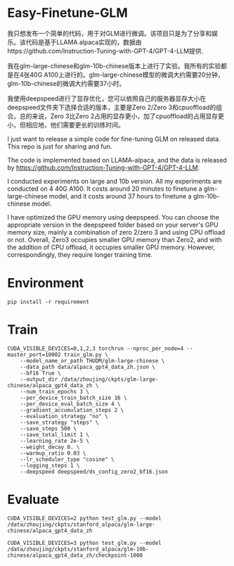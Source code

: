 # Easy-Finetune-GLM
我只想发布一个简单的代码，用于对GLM进行微调。该项目只是为了分享和娱乐。该代码是基于LLAMA alpaca实现的，数据由https://github.com/Instruction-Tuning-with-GPT-4/GPT-4-LLM提供.

我在glm-large-chinese和glm-10b-chinese版本上进行了实验。我所有的实验都是在4张40G A100上进行的。glm-large-chinese模型的微调大约需要20分钟，glm-10b-chinese的微调大约需要37小时。

我使用deepspeed进行了显存优化，您可以依照自己的服务器显存大小在deepspeed文件夹下选择合适的版本，主要是Zero 2/Zero 3和cpuoffload的组合。总的来说，Zero 3比Zero 2占用的显存更小，加了cpuoffload的占用显存更小，但相应地，他们需要更长的训练时间。

I just want to release a simple code for fine-tuning GLM on released data. This repo is just for sharing and fun. 

The code is implemented based on LLAMA-alpaca, and the data is released by https://github.com/Instruction-Tuning-with-GPT-4/GPT-4-LLM.

I conducted experiments on large and 10b version. All my experiments are conducted on 4 40G A100. It costs around 20 minutes to finetune a glm-large-chinese model, and it costs around 37 hours to finetune a glm-10b-chinese model.

I have optimized the GPU memory using deepspeed. You can choose the appropriate version in the deepspeed folder based on your server's GPU memory size, mainly a combination of zero 2/zero 3 and using CPU offload or not. Overall, Zero3 occupies smaller GPU memory than Zero2, and with the addition of CPU offload, it occupies smaller GPU memory. However, correspondingly, they require longer training time.
 

# Environment
```pip install -r requirement```

# Train
```
CUDA_VISIBLE_DEVICES=0,1,2,3 torchrun --nproc_per_node=4 --master_port=10002 train_glm.py \
    --model_name_or_path THUDM/glm-large-chinese \
    --data_path data/alpaca_gpt4_data_zh.json \
    --bf16 True \
    --output_dir /data/zhoujing/ckpts/glm-large-chinese/alpaca_gpt4_data_zh \
    --num_train_epochs 3 \
    --per_device_train_batch_size 16 \
    --per_device_eval_batch_size 4 \
    --gradient_accumulation_steps 2 \
    --evaluation_strategy "no" \
    --save_strategy "steps" \
    --save_steps 500 \
    --save_total_limit 1 \
    --learning_rate 2e-5 \
    --weight_decay 0. \
    --warmup_ratio 0.03 \
    --lr_scheduler_type "cosine" \
    --logging_steps 1 \
    --deepspeed deepspeed/ds_config_zero2_bf16.json
```

# Evaluate
```
CUDA_VISIBLE_DEVICES=2 python test_glm.py --model /data/zhoujing/ckpts/stanford_alpaca/glm-large-chinese/alpaca_gpt4_data_zh

CUDA_VISIBLE_DEVICES=3 python test_glm.py --model /data/zhoujing/ckpts/stanford_alpaca/glm-10b-chinese/alpaca_gpt4_data_zh/checkpoint-1000
```
